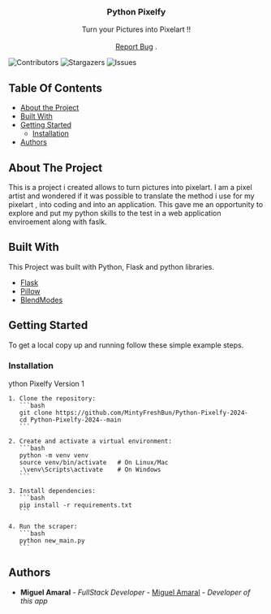 <br/>
<p align="center">
  <h3 align="center">Python Pixelfy</h3>

  <p align="center">
    Turn your Pictures into Pixelart !!
    <br/>
    <br/>
    <a href="https://github.com/MintyFreshBun/Python-Pixelfy-2024-/issues">Report Bug</a>
    .
  </p>
</p>

![Contributors](https://img.shields.io/github/contributors/MintyFreshBun/Python-Pixelfy-2024-?color=dark-green) ![Stargazers](https://img.shields.io/github/stars/MintyFreshBun/Python-Pixelfy-2024-?style=social) ![Issues](https://img.shields.io/github/issues/MintyFreshBun/Python-Pixelfy-2024-)

## Table Of Contents

- [About the Project](#about-the-project)
- [Built With](#built-with)
- [Getting Started](#getting-started)
  - [Installation](#installation)
- [Authors](#authors)

## About The Project

This is a project i created allows to turn pictures into pixelart.
I am a pixel artist and wondered if it was possible to translate the method i use for my pixelart , into coding and into an application.
This gave me an opportunity to explore and put my python skills to the test in a web application enviroement along with faslk.

## Built With

This Project was built with Python, Flask and python libraries.

- [Flask](https://flask.palletsprojects.com/en/3.0.x/#)
- [Pillow](https://pypi.org/project/pillow/)
- [BlendModes](https://github.com/FHPythonUtils/BlendModes)

## Getting Started

To get a local copy up and running follow these simple example steps.

### Installation

ython Pixelfy Version 1

    1. Clone the repository:
       ```bash
       git clone https://github.com/MintyFreshBun/Python-Pixelfy-2024-
       cd Python-Pixelfy-2024--main
       ```

    2. Create and activate a virtual environment:
       ```bash
       python -m venv venv
       source venv/bin/activate   # On Linux/Mac
       .\venv\Scripts\activate    # On Windows
       ```

    3. Install dependencies:
       ```bash
       pip install -r requirements.txt
       ```

    4. Run the scraper:
       ```bash
       python new_main.py
       ```

## Authors

- **Miguel Amaral** - _FullStack Developer_ - [Miguel Amaral](Python-Pixelfy-2024-) - _Developer of this app_
